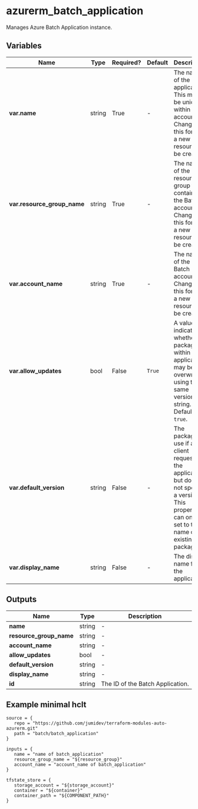 # azurerm_batch_application

Manages Azure Batch Application instance.

## Variables

| Name | Type | Required? |  Default  |  Description |
| ---- | ---- | --------- |  ----------- | ----------- |
| **var.name** | string | True | -  |  The name of the application. This must be unique within the account. Changing this forces a new resource to be created. | 
| **var.resource_group_name** | string | True | -  |  The name of the resource group that contains the Batch account. Changing this forces a new resource to be created. | 
| **var.account_name** | string | True | -  |  The name of the Batch account. Changing this forces a new resource to be created. | 
| **var.allow_updates** | bool | False | `True`  |  A value indicating whether packages within the application may be overwritten using the same version string. Defaults to `true`. | 
| **var.default_version** | string | False | -  |  The package to use if a client requests the application but does not specify a version. This property can only be set to the name of an existing package. | 
| **var.display_name** | string | False | -  |  The display name for the application. | 



## Outputs

| Name | Type | Description |
| ---- | ---- | --------- | 
| **name** | string  | - | 
| **resource_group_name** | string  | - | 
| **account_name** | string  | - | 
| **allow_updates** | bool  | - | 
| **default_version** | string  | - | 
| **display_name** | string  | - | 
| **id** | string  | The ID of the Batch Application. | 

## Example minimal hclt

```hcl
source = {
   repo = "https://github.com/jumidev/terraform-modules-auto-azurerm.git" 
   path = "batch/batch_application" 
}

inputs = {
   name = "name of batch_application" 
   resource_group_name = "${resource_group}" 
   account_name = "account_name of batch_application" 
}

tfstate_store = {
   storage_account = "${storage_account}" 
   container = "${container}" 
   container_path = "${COMPONENT_PATH}" 
}


```
